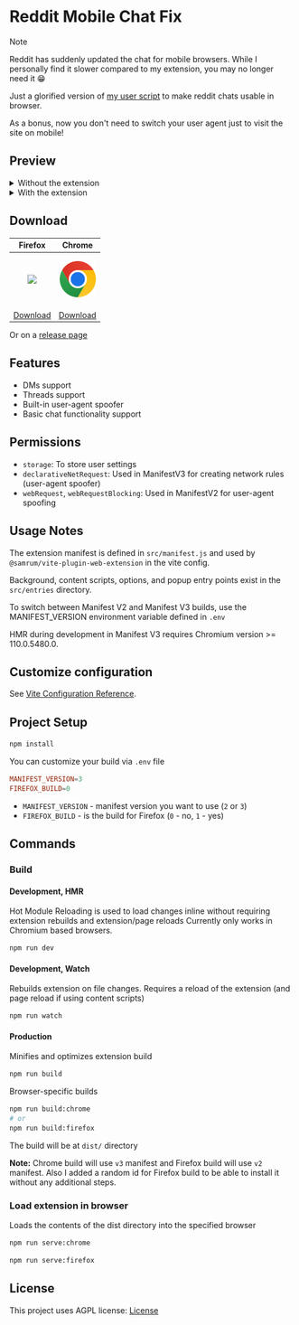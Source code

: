 # Reddit Mobile Chat Fix

> [!NOTE]
> Reddit has suddenly updated the chat for mobile browsers. While I personally find it slower compared to my extension, you may no longer need it 😁

Just a glorified version of
[my user script](https://gist.github.com/nuckle/92100273f64a8d18d0010082fff0b587)
to make reddit chats usable in browser.

As a bonus, now you don't need to switch your user agent just to visit the site
on mobile!

## Preview

<details>
  <summary>Without the extension</summary>
  <img src="img/1.png" alt="Without the extension">
  <img src="img/2.png" alt="Without the extension">
</details>

<details>
  <summary>With the extension</summary>
  <img src="img/3.png" alt="With the extension">
  <img src="img/4.png" alt="With the extension">
</details>

## Download

| Firefox | Chrome |
|---------|--------|
| <p align="center"><a href="https://addons.mozilla.org/en-US/firefox/addon/reddit-mobile-chat-fix/"><img src="img/firefox.png"></a></p> | <p align="center"><a href="https://chromewebstore.google.com/detail/reddit-mobile-chat-fix/jbjedfodniecglfmkmpapajikdacieeo"><img src="img/chrome.png"></a></p> |
| [Download](https://addons.mozilla.org/en-US/firefox/addon/reddit-mobile-chat-fix/) | [Download](https://chromewebstore.google.com/detail/reddit-mobile-chat-fix/jbjedfodniecglfmkmpapajikdacieeo) |


Or on a [release page](https://github.com/nuckle/reddit-chat-mobile-fix/releases/latest)

## Features

- DMs support
- Threads support
- Built-in user-agent spoofer
- Basic chat functionality support

## Permissions

- `storage`: To store user settings 
- `declarativeNetRequest`: Used in ManifestV3 for creating network rules (user-agent spoofer)
- `webRequest`, `webRequestBlocking`: Used in ManifestV2 for user-agent spoofing

## Usage Notes

The extension manifest is defined in `src/manifest.js` and used by
`@samrum/vite-plugin-web-extension` in the vite config.

Background, content scripts, options, and popup entry points exist in the
`src/entries` directory.

To switch between Manifest V2 and Manifest V3 builds, use the MANIFEST_VERSION
environment variable defined in `.env`

HMR during development in Manifest V3 requires Chromium version >= 110.0.5480.0.

## Customize configuration

See [Vite Configuration Reference](https://vitejs.dev/config/).

## Project Setup

```sh
npm install
```

You can customize your build via `.env` file

```conf
MANIFEST_VERSION=3
FIREFOX_BUILD=0
```
- `MANIFEST_VERSION` - manifest version you want to use (`2` or `3`)
- `FIREFOX_BUILD` - is the build for Firefox (`0` - no, `1` - yes)

## Commands

### Build

#### Development, HMR

Hot Module Reloading is used to load changes inline without requiring extension
rebuilds and extension/page reloads Currently only works in Chromium based
browsers.

```sh
npm run dev
```

#### Development, Watch

Rebuilds extension on file changes. Requires a reload of the extension (and page
reload if using content scripts)

```sh
npm run watch
```

#### Production

Minifies and optimizes extension build

```sh
npm run build
```

Browser-specific builds

```sh
npm run build:chrome
# or
npm run build:firefox
```

The build will be at `dist/` directory

**Note:** Chrome build will use `v3` manifest and Firefox build will use `v2`
manifest. Also I added a random id for Firefox build to be able to install it
without any additional steps.

### Load extension in browser

Loads the contents of the dist directory into the specified browser

```sh
npm run serve:chrome
```

```sh
npm run serve:firefox
```

## License

This project uses AGPL license: [License](LICENSE)
